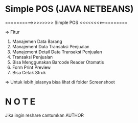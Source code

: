 # Simple POS (JAVA NETBEANS)
==========>>>>>>>> Simple POS <<<<<<<<==========

=> Fitur
  1. Manajemen Data Barang
  2. Manajement Data Transaksi Penjualan
  3. Manajement Detail Data Transaksi Penjualan
  4. Transaksi Penjualan
  5. Bisa Menggunakan Barcode Reader Otomatis
  6. Form Print Preview
  7. Bisa Cetak Struk
  
=> Untuk lebih jelasnya bisa lihat di folder Screenshoot

# N O T E
Jika ingin  reshare cantumkan AUTHOR
